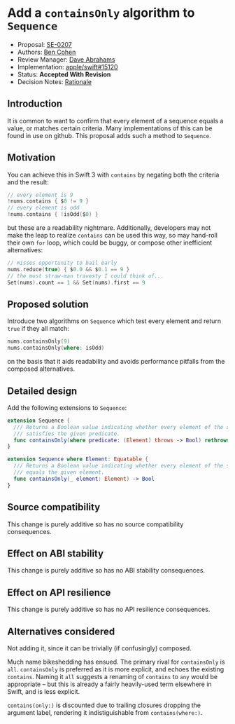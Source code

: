 # Add a `containsOnly` algorithm to `Sequence`

* Proposal: [SE-0207](0207-containsOnly.md)
* Authors: [Ben Cohen](https://github.com/airspeedswift)
* Review Manager: [Dave Abrahams](https://github.com/dabrahams)
* Implementation: [apple/swift#15120](https://github.com/apple/swift/pull/15120)
* Status: **Accepted With Revision**
* Decision Notes: [Rationale](https://forums.swift.org/t/se-0207-add-a-containsonly-algorithm-to-sequence/11686/102)

## Introduction

It is common to want to confirm that every element of a sequence equals a
value, or matches certain criteria. Many implementations of this can be found
in use on github. This proposal adds such a method to `Sequence`.

## Motivation

You can achieve this in Swift 3 with `contains` by negating both the criteria
and the result:

```swift
// every element is 9
!nums.contains { $0 != 9 }
// every element is odd
!nums.contains { !isOdd($0) }
```

but these are a readability nightmare. Additionally, developers may not make
the leap to realize `contains` can be used this way, so may hand-roll their own
`for` loop, which could be buggy, or compose other inefficient alternatives:

```swift
// misses opportunity to bail early
nums.reduce(true) { $0.0 && $0.1 == 9 }
// the most straw-man travesty I could think of...
Set(nums).count == 1 && Set(nums).first == 9
```

## Proposed solution

Introduce two algorithms on `Sequence` which test every element and return
`true` if they all match:

```swift
nums.containsOnly(9)
nums.containsOnly(where: isOdd)
```

on the basis that it aids readability and avoids performance pitfalls from the composed alternatives.

## Detailed design

Add the following extensions to `Sequence`:

```swift
extension Sequence {
  /// Returns a Boolean value indicating whether every element of the sequence
  /// satisfies the given predicate.
  func containsOnly(where predicate: (Element) throws -> Bool) rethrows -> Bool
}

extension Sequence where Element: Equatable {
  /// Returns a Boolean value indicating whether every element of the sequence
  /// equals the given element.
  func containsOnly(_ element: Element) -> Bool
}
```

## Source compatibility

This change is purely additive so has no source compatibility consequences.

## Effect on ABI stability

This change is purely additive so has no ABI stability consequences.

## Effect on API resilience

This change is purely additive so has no API resilience consequences.

## Alternatives considered

Not adding it, since it can be trivially (if confusingly) composed.

Much name bikeshedding has ensued. The primary rival for `containsOnly` is `all`. `containsOnly` is preferred as it is more explicit, and echoes the existing `contains`. Naming it `all` suggests a renaming of `contains` to `any` would be appropriate – but this is already a fairly heavily-used term elsewhere in Swift, and is less explicit.

`contains(only:)` is discounted due to trailing closures dropping the argument label, rendering it indistiguishable from `contains(where:)`.
